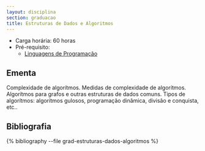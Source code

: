 ```yaml
---
layout: disciplina
section: graduacao
title: Estruturas de Dados e Algoritmos
---
```


- Carga horária: 60 horas 
- Pré-requisito:
  - [Linguagens de Programação](linguagens-programacao.html)

## Ementa 

Complexidade de algorítmos. Medidas de complexidade de algorítmos. Algorítmos para grafos e outras estruturas de dados comuns. Tipos de algorítmos: algorítmos gulosos, programação dinâmica, divisão e conquista, etc.. 

## Bibliografia

{% bibliography --file grad-estruturas-dados-algoritmos %}


